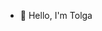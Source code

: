 
- 👀 Hello, I'm Tolga

<!---
tolgasavass/tolgasavass is a ✨ special ✨ repository because its `README.md` (this file) appears on your GitHub profile.
You can click the Preview link to take a look at your changes.
--->
